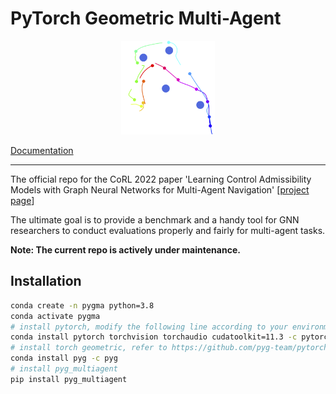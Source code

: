 # PyTorch Geometric Multi-Agent

<p align="center">
<img src="https://raw.githubusercontent.com/rainorangelemon/pygma_sphinx_theme/master/pygma_sphinx_theme/static/img/pygma_logo.png" alt="drawing" width="150"/> 
</p>

[Documentation](https://pytorch-geometric-multiagent.readthedocs.io/en/latest/)

-----------------------
The official repo for the CoRL 2022 paper 'Learning Control Admissibility Models with Graph Neural Networks for Multi-Agent Navigation' [[project page](https://rainorangelemon.github.io/CoRL2022/)]

<!--The current repo only includes GNN for control. For planning methods such as CBS and SIPP, please stay tuned.-->

The ultimate goal is to provide a benchmark and a handy tool for GNN researchers to conduct evaluations properly and fairly for multi-agent tasks.

**Note: The current repo is actively under maintenance.**

## Installation

```bash
conda create -n pygma python=3.8
conda activate pygma
# install pytorch, modify the following line according to your environment
conda install pytorch torchvision torchaudio cudatoolkit=11.3 -c pytorch
# install torch geometric, refer to https://github.com/pyg-team/pytorch_geometric
conda install pyg -c pyg
# install pyg_multiagent
pip install pyg_multiagent
```
